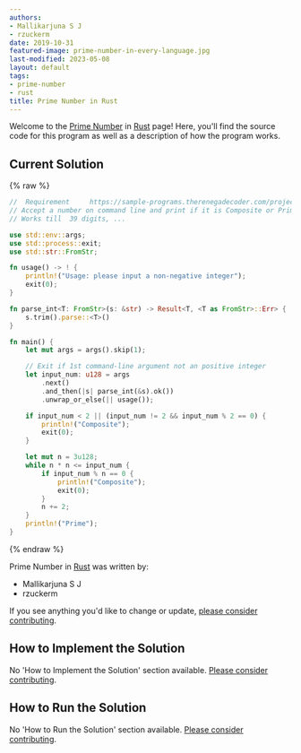 ```yaml
---
authors:
- Mallikarjuna S J
- rzuckerm
date: 2019-10-31
featured-image: prime-number-in-every-language.jpg
last-modified: 2023-05-08
layout: default
tags:
- prime-number
- rust
title: Prime Number in Rust
---
```


Welcome to the [Prime Number](https://sampleprograms.io/projects/prime-number) in [Rust](https://sampleprograms.io/languages/rust) page! Here, you'll find the source code for this program as well as a description of how the program works.

## Current Solution

{% raw %}

```rust
//  Requirement     https://sample-programs.therenegadecoder.com/projects/prime-number/
// Accept a number on command line and print if it is Composite or Prime 
// Works till  39 digits, ...

use std::env::args;
use std::process::exit;
use std::str::FromStr;

fn usage() -> ! {
    println!("Usage: please input a non-negative integer");
    exit(0);
}

fn parse_int<T: FromStr>(s: &str) -> Result<T, <T as FromStr>::Err> {
    s.trim().parse::<T>()
}

fn main() {
    let mut args = args().skip(1);

    // Exit if 1st command-line argument not an positive integer
    let input_num: u128 = args
        .next()
        .and_then(|s| parse_int(&s).ok())
        .unwrap_or_else(|| usage());

    if input_num < 2 || (input_num != 2 && input_num % 2 == 0) {
        println!("Composite");
        exit(0);
    }

    let mut n = 3u128;
    while n * n <= input_num {
        if input_num % n == 0 {
            println!("Composite");
            exit(0);
        }
        n += 2;
    }
    println!("Prime");
}

```

{% endraw %}

Prime Number in [Rust](https://sampleprograms.io/languages/rust) was written by:

- Mallikarjuna S J
- rzuckerm

If you see anything you'd like to change or update, [please consider contributing](https://github.com/TheRenegadeCoder/sample-programs).

## How to Implement the Solution

No 'How to Implement the Solution' section available. [Please consider contributing](https://github.com/TheRenegadeCoder/sample-programs-website).

## How to Run the Solution

No 'How to Run the Solution' section available. [Please consider contributing](https://github.com/TheRenegadeCoder/sample-programs-website).